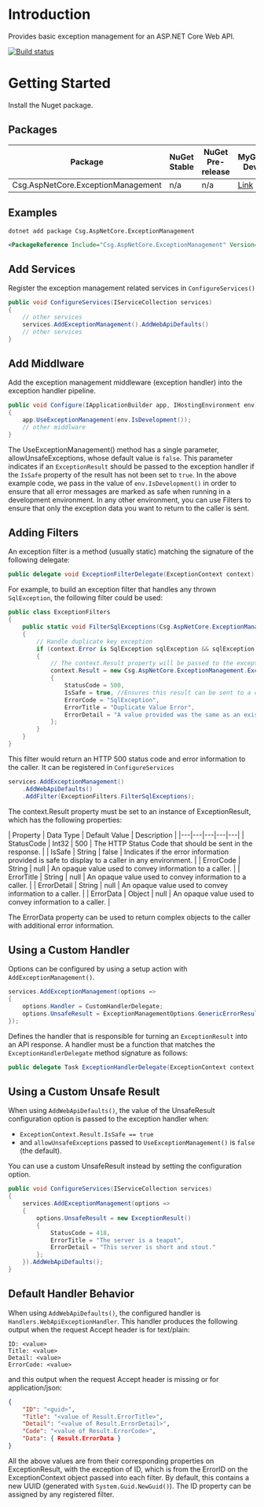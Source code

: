 # Introduction 
Provides basic exception management for an ASP.NET Core Web API.

[![Build status](https://ci.appveyor.com/api/projects/status/d2da3gk2egjjnmtw/branch/master?svg=true)](https://ci.appveyor.com/project/jusbuc2k/csg-aspnetcore-exceptionmanagement/branch/master)
# Getting Started

Install the Nuget package.

## Packages 

| Package | NuGet Stable | NuGet Pre-release | MyGet Dev |
| ------- | ------------ | ----------------- | --------- |
| Csg.AspNetCore.ExceptionManagement | n/a | n/a | [Link](https://www.myget.org/feed/csgsolutions-dev/package/nuget/Csg.AspNetCore.ExceptionManagement) |

## Examples
```
dotnet add package Csg.AspNetCore.ExceptionManagement
```
```xml
<PackageReference Include="Csg.AspNetCore.ExceptionManagement" Version="<version>" />
```

## Add Services
Register the exception management related services in ```ConfigureServices()```

```csharp
public void ConfigureServices(IServiceCollection services)
{
    // other services
    services.AddExceptionManagement().AddWebApiDefaults()
    // other services
}
```

## Add Middlware
Add the exception management middleware (exception handler) into the exception handler pipeline.
```csharp
public void Configure(IApplicationBuilder app, IHostingEnvironment env)
{            
    app.UseExceptionManagement(env.IsDevelopment());
    // other middlware
}
```
The UseExceptionManagement() method has a single parameter, allowUnsafeExceptions, whose default
value is ```false```. This parameter indicates if an ```ExceptionResult``` should be passed to
the exception handler if the ```IsSafe``` property of the result has not been set to ```true```.
In the above example code, we pass in the value of ```env.IsDevelopment()``` in order to ensure
that all error messages are marked as safe when running in a development environment.  In any other
environment, you can use Filters to ensure that only the exception data you want to return to the caller
is sent.

## Adding Filters
An exception filter is a method (usually static) matching the signature of the following delegate:

```csharp
public delegate void ExceptionFilterDelegate(ExceptionContext context);
```

For example, to build an exception filter that handles any thrown ```SqlException```, the following
filter could be used:

```csharp
public class ExceptionFilters
{
    public static void FilterSqlExceptions(Csg.AspNetCore.ExceptionManagement.ExceptionContext context)
    {
        // Handle duplicate key exception
        if (context.Error is SqlException sqlException && sqlException.Number == 2601)
        {
            // The context.Result property will be passed to the exception handler
            context.Result = new Csg.AspNetCore.ExceptionManagement.ExceptionResult()
            {
                StatusCode = 500,
                IsSafe = true, //Ensures this result can be sent to a caller in all environments
                ErrorCode = "SqlException",
                ErrorTitle = "Duplicate Value Error",
                ErrorDetail = "A value provided was the same as an existing value."
            };
        }
    }
}
```
This filter would return an HTTP 500 status code and error information to the caller. It can be registered in ```ConfigureServices```

```csharp
services.AddExceptionManagement()
    .AddWebApiDefaults()
    .AddFilter(ExceptionFilters.FilterSqlExceptions);
```

The context.Result property must be set to an instance of ExceptionResult, which has the following properties:

| Property  | Data Type | Default Value  | Description  | 
|---|---|---|---|---|
| StatusCode | Int32 | 500  | The HTTP Status Code that should be sent in the response. |
| IsSafe | String | false  | Indicates if the error information provided is safe to display to a caller in any environment. |
| ErrorCode | String | null | An opaque value used to convey information to a caller. | 
| ErrorTitle | String | null | An opaque value used to convey information to a caller. |
| ErrorDetail | String | null | An opaque value used to convey information to a caller. |
| ErrorData | Object | null | An opaque value used to convey information to a caller. |

The ErrorData property can be used to return complex objects to the caller with additional
error information.

## Using a Custom Handler

Options can be configured by using a setup action with ```AddExceptionManagement()```.

```csharp
services.AddExceptionManagement(options =>
{
    options.Handler = CustomHandlerDelegate;
    options.UnsafeResult = ExceptionManagementOptions.GenericErrorResult;
});
```

Defines the handler that is responsible for turning an ```ExceptionResult``` into an API response. 
A handler must be a function that matches the ```ExceptionHandlerDelegate``` method signature as follows:
```csharp
public delegate Task ExceptionHandlerDelegate(ExceptionContext context);
```

## Using a Custom Unsafe Result
When using ```AddWebApiDefaults()```, the value of the UnsafeResult configuration option is passed to the exception handler when:
 *  ```ExceptionContext.Result.IsSafe == true```
 *  and ```allowUnsafeExceptions``` passed to ```UseExceptionManagement()``` is ```false``` (the default).

You can use a custom UnsafeResult instead by setting the configuration option.

```csharp
public void ConfigureServices(IServiceCollection services)
{
    services.AddExceptionManagement(options =>
    {
        options.UnsafeResult = new ExceptionResult()
        {
            StatusCode = 418,
            ErrorTitle = "The server is a teapot",
            ErrorDetail = "This server is short and stout."
        };
    }).AddWebApiDefaults();
}
```

## Default Handler Behavior

When using ```AddWebApiDefaults()```, the configured handler is ```Handlers.WebApiExceptionHandler```. 
This handler produces the following output when the request Accept header is for text/plain:
```
ID: <value>
Title: <value>
Detail: <value>
ErrorCode: <value>
```
and this output when the request Accept header is missing or for application/json:
```json
{
    "ID": "<guid>",
    "Title": "<value of Result.ErrorTitle>",
    "Detail": "<value of Result.ErrorDetail>",
    "Code": "<value of Result.ErrorCode>",
    "Data": { Result.ErrorData }
}
```

All the above values are from their corresponding properties on ExceptionResult, with the exception of ID,
which is from the ErrorID on the ExceptionContext object passed into each filter. By default, this contains
a new UUID (generated with ```System.Guid.NewGuid()```). The ID property can be assigned by any registered filter.